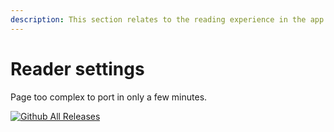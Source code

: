 ```yaml
---
description: This section relates to the reading experience in the app and navigating the reader.
---
```


# Reader settings

Page too complex to port in only a few minutes.

[![Github All Releases](https://img.shields.io/github/downloads/tachiyomiorg/tachiyomi/total.svg?style=flat)](https://tachiyomi.org/download)